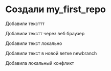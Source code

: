 ﻿# Создали my_first_repo

Добавили тексттт

Добавили текстт через веб браузер

Добавили текст локально

Добавили текст в новой ветке newbranch

Добавила локальный конфликт
